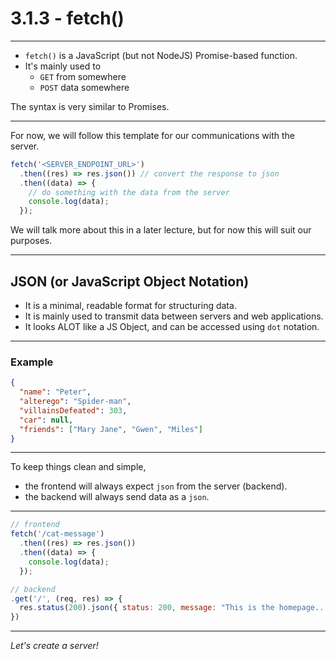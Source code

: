 # 3.1.3 - fetch()

---

- `fetch()` is a JavaScript (but not NodeJS) Promise-based function.
- It's mainly used to
  - `GET` from somewhere
  - `POST` data somewhere

The syntax is very similar to Promises.

---

For now, we will follow this template for our communications with the server.

```js
fetch('<SERVER_ENDPOINT_URL>')
  .then((res) => res.json()) // convert the response to json
  .then((data) => {
    // do something with the data from the server
    console.log(data);
  });
```

We will talk more about this in a later lecture, but for now this will suit our purposes.

---

## JSON (or JavaScript Object Notation)

- It is a minimal, readable format for structuring data.
- It is mainly used to transmit data between servers and web applications.
- It looks ALOT like a JS Object, and can be accessed using `dot` notation.

---

### Example

```json
{
  "name": "Peter",
  "alterego": "Spider-man",
  "villainsDefeated": 303,
  "car": null,
  "friends": ["Mary Jane", "Gwen", "Miles"]
}
```

---

To keep things clean and simple,

- the frontend will always expect `json` from the server (backend).
- the backend will always send data as a `json`.

---

```js
// frontend
fetch('/cat-message')
  .then((res) => res.json())
  .then((data) => {
    console.log(data);
  });
```

```js
// backend
.get('/', (req, res) => {
  res.status(200).json({ status: 200, message: "This is the homepage... it's empty :(" });
})
```

---

_Let's create a server!_
